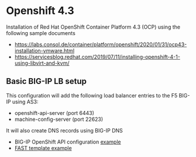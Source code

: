 # Openshift 4.3

Installation of Red Hat OpenShift Container Platform 4.3 (OCP) using the following sample documents 
* https://labs.consol.de/container/platform/openshift/2020/01/31/ocp43-installation-vmware.html  
* https://servicesblog.redhat.com/2019/07/11/installing-openshift-4-1-using-libvirt-and-kvm/

## Basic BIG-IP LB setup
This configuration will add the following load balancer entries to the F5 BIG-IP using AS3:

* openshift-api-server (port 6443)
* machine-config-server (port 22623)

It will also create DNS records using BIG-IP DNS

* BIG-IP OpenShift API configuration [example](lb-ocp4-3-api.json)
* [FAST template example](fast)




